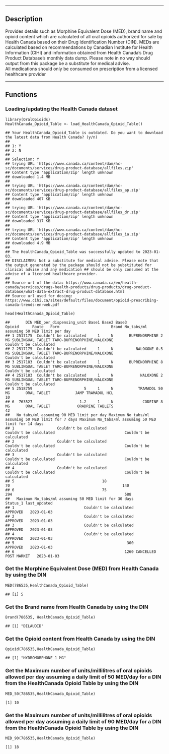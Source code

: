 ------------------------------------------------------------------------

## Description

Provides details such as Morphine Equivalent Dose (MED), brand name and
opioid content which are calculated of all oral opioids authorized for
sale by Health Canada based on their Drug Identification Number (DIN).
MEDs are calculated based on recommendations by Canadian Institute for
Health Information (CIHI) and information obtained from Health Canada’s
Drug Product Database’s monthly data dump. Please note in no way should
output from this package be a substitute for medical advise.  
All medications should only be consumed on prescription from a licensed
healthcare provider

------------------------------------------------------------------------

## Functions

### Loading/updating the Health Canada dataset

    library(OralOpioids)
    HealthCanada_Opioid_Table <- load_HealthCanada_Opioid_Table()

    ## Your HealthCanada_Opioid_Table is outdated. Do you want to download  the latest data from Health Canada? (y/n) 
    ## 
    ## 1: Y
    ## 2: N
    ## 
    ## Selection: Y
    ## trying URL 'https://www.canada.ca/content/dam/hc-sc/documents/services/drug-product-database/allfiles.zip'
    ## Content type 'application/zip' length unknown
    ## downloaded 1.4 MB
    ## 
    ## trying URL 'https://www.canada.ca/content/dam/hc-sc/documents/services/drug-product-database/allfiles_ap.zip'
    ## Content type 'application/zip' length unknown
    ## downloaded 407 KB
    ## 
    ## trying URL 'https://www.canada.ca/content/dam/hc-sc/documents/services/drug-product-database/allfiles_dr.zip'
    ## Content type 'application/zip' length unknown
    ## downloaded 317 KB
    ## 
    ## trying URL 'https://www.canada.ca/content/dam/hc-sc/documents/services/drug-product-database/allfiles_ia.zip'
    ## Content type 'application/zip' length unknown
    ## downloaded 4.9 MB
    ## 
    ## The HealthCanada_Opioid_Table was successfully updated to 2023-01-03.
    ## DISCLAIMER: Not a substitute for medical advise. Please note that the output generated by the package should not be substituted for clinical advise and any medication ## should be only consumed at the advise of a licensed healthcare provider.
    ## 
    ## Source url of the data: https://www.canada.ca/en/health-canada/services/drugs-health-products/drug-products/drug-product-database/what-data-extract-drug-product-database.html
    ## Source url used for dosing: https://www.cihi.ca/sites/default/files/document/opioid-prescribing-canada-trends-en-web.pdf

    head(HealthCanada_Opioid_Table)

    ##       DIN MED_per_dispensing_unit Base1 Base2 Base3             Opioid      Route   Form                       Brand No_tabs/ml assuming 50 MED limit per day
    ## 1 2517175  Couldn't be calculated     1     N       BUPRENORPHINE 2 MG SUBLINGUAL TABLET TARO-BUPRENORPHINE/NALOXONE                   Couldn't be calculated
    ## 2 2517175  Couldn't be calculated     1     N          NALOXONE 0.5 MG SUBLINGUAL TABLET TARO-BUPRENORPHINE/NALOXONE                   Couldn't be calculated
    ## 3 2517183  Couldn't be calculated     1     N       BUPRENORPHINE 8 MG SUBLINGUAL TABLET TARO-BUPRENORPHINE/NALOXONE                   Couldn't be calculated
    ## 4 2517183  Couldn't be calculated     1     N            NALOXONE 2 MG SUBLINGUAL TABLET TARO-BUPRENORPHINE/NALOXONE                   Couldn't be calculated
    ## 5 2518759                       5     1     N           TRAMADOL 50 MG       ORAL TABLET           JAMP TRAMADOL HCL                                       10
    ## 6  763527                     1.2     1     N             CODEINE 8 MG       ORAL TABLET            ORADRINE TABLETS                                       42
    ##   No_tabs/ml assuming 90 MED limit per day Maximum No_tabs/ml assuming 50 MED limit for 7 days Maximum No_tabs/ml assuming 50 MED limit for 14 days
    ## 1                   Couldn't be calculated                              Couldn't be calculated                               Couldn't be calculated
    ## 2                   Couldn't be calculated                              Couldn't be calculated                               Couldn't be calculated
    ## 3                   Couldn't be calculated                              Couldn't be calculated                               Couldn't be calculated
    ## 4                   Couldn't be calculated                              Couldn't be calculated                               Couldn't be calculated
    ## 5                                       18                                                  70                                                  140
    ## 6                                       75                                                 294                                                  588
    ##   Maximum No_tabs/ml assuming 50 MED limit for 30 days              Status_1 last_updated
    ## 1                               Couldn't be calculated              APPROVED   2023-01-03
    ## 2                               Couldn't be calculated              APPROVED   2023-01-03
    ## 3                               Couldn't be calculated              APPROVED   2023-01-03
    ## 4                               Couldn't be calculated              APPROVED   2023-01-03
    ## 5                                                  300              APPROVED   2023-01-03
    ## 6                                                 1260 CANCELLED POST MARKET   2023-01-03

### Get the Morphine Equivalent Dose (MED) from Health Canada by using the DIN

    MED(786535,HealthCanada_Opioid_Table)

    ## [1] 5

### Get the Brand name from Health Canada by using the DIN

    Brand(786535, HealthCanada_Opioid_Table)

    ## [1] "DILAUDID"

### Get the Opioid content from Health Canada by using the DIN

    Opioid(786535,HealthCanada_Opioid_Table)

    ## [1] "HYDROMORPHONE 1 MG"

### Get the Maximum number of units/millilitres of oral opioids allowed per day assuming a daily limit of 50 MED/day for a DIN from the HealthCanada Opioid Table by using the DIN

    MED_50(786535,HealthCanada_Opioid_Table)

    [1] 10

### Get the Maximum number of units/millilitres of oral opioids allowed per day assuming a daily limit of 90 MED/day for a DIN from the HealthCanada Opioid Table by using the DIN

    MED_90(786535,HealthCanada_Opioid_Table)

    [1] 18
